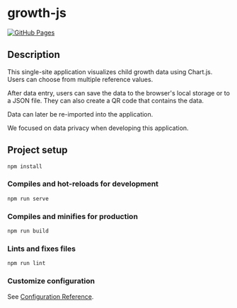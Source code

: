 # growth-js

[![GitHub Pages](https://github.com/CrescNet/growth-js/actions/workflows/gh-pages.yml/badge.svg?branch=master)](https://crescnet.github.io/growth-js)

## Description
This single-site application visualizes child growth data using Chart.js. Users can choose from multiple reference values.

After data entry, users can save the data to the browser's local storage or to a JSON file. They can also create a QR code that contains the data.

Data can later be re-imported into the application.

We focused on data privacy when developing this application.

## Project setup
```
npm install
```

### Compiles and hot-reloads for development
```
npm run serve
```

### Compiles and minifies for production
```
npm run build
```

### Lints and fixes files
```
npm run lint
```

### Customize configuration
See [Configuration Reference](https://cli.vuejs.org/config/).
